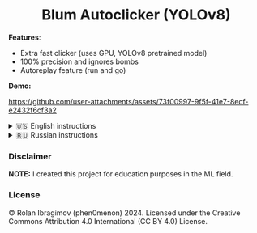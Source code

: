 <h1 align="center">Blum Autoclicker (YOLOv8)</h1>

**Features**:

- Extra fast clicker (uses GPU, YOLOv8 pretrained model)
- 100% precision and ignores bombs
- Autoreplay feature (run and go)


**Demo:**

https://github.com/user-attachments/assets/73f00997-9f5f-41e7-8ecf-e2432f6cf3a2


<details>
  <summary>🇺🇸 English instructions</summary>
  <br />

  **Works with the recent (14.07.2024) update.**

  ### Installation

  0. You will need Nvidia GPU to run this app since it uses CUDA cores to achieve fast speed.
  1. Download the repository (https://github.com/phen0menon/blum-autoclicker/releases)
  2. Install Python >= 3.8 (https://www.python.org/downloads/)
  3. Open the cmd or powershell in the project folder (blum-autoclicker).
  4. Install requirements (run in the cmd). Copy and paste the line, not the whole text!:
```
# Base requirements:
      
pip install -r requirements.txt

# PyTorch with CUDA enabled (required!):
      
pip install torch torchvision torchaudio --index-url https://download.pytorch.org/whl/cu118
```
  4. Run the process:
  ```
  python main.py
  ```
  5. Follow instructions given in the cmd

  ### Possible problems

  All problems may occur because of PyTorch installed without CUDA support. To fix that, run the following commands:
  ```
  # uninstall existing packages first
  pip uninstall torch torchvision torchaudio
  
  pip install torch torchvision torchaudio --index-url https://download.pytorch.org/whl/cu118
  ```
  
</details>

<details>
  <summary>🇷🇺 Russian instructions</summary>

  ### Установка:

0. Понадобится видеокарта от Nvidia (используем CUDA ядра, чтобы эффективно распознавать изображение)
1. Скачайте репозиторий (https://github.com/phen0menon/blum-autoclicker/releases)
2. Нужен Python >= 3.8 (https://www.python.org/downloads/)
3. Откройте cmd или powershell в папке проекта (blum-autoclicker)
4. Установка зависимостей (запустите в командной строке). Нужно скопировать именно строчки команд, не весь текст!:
```
# Общие зависимости проекта

pip install -r requirements.txt

# Пакеты, чтобы компьютерное зрение работало на GPU, а не на CPU

pip install torch torchvision torchaudio --index-url https://download.pytorch.org/whl/cu118
```
4. Запустить скрипт:
```
python main.py
```
5. Следовать инструкции :)

### Возможные проблемы

<details>
  <summary>Кликер медленно работает!</summary>

  Нужно переустановить PyTorch с CUDA:
  ```
  # uninstall existing packages first
  pip uninstall torch torchvision torchaudio
  
  pip install torch torchvision torchaudio --index-url https://download.pytorch.org/whl/cu118
  ```
</details>

<details>
  <summary>Вылазит какая-то ошибка!</summary>

  Попробовать переустановить PyTorch с CUDA:

  ```
  # uninstall existing packages first
  pip uninstall torch torchvision torchaudio
  
  pip install torch torchvision torchaudio --index-url https://download.pytorch.org/whl/cu118
  ```

  Если ошибка все еще есть - создавайте [issue](https://github.com/phen0menon/blum-autoclicker/issues) 
</details>
</details>

### Disclaimer

**NOTE:** I created this project for education purposes in the ML field.

### License

© Rolan Ibragimov (phen0menon) 2024. Licensed under the Creative Commons Attribution 4.0 International (CC BY 4.0) License.
